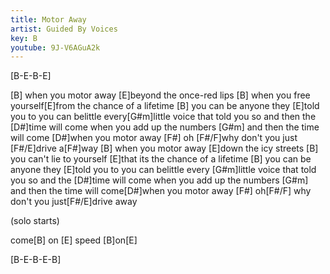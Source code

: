 ```yaml
---
title: Motor Away
artist: Guided By Voices
key: B
youtube: 9J-V6AGuA2k
---
```

 [B-E-B-E]

 [B]  when you motor away [E]beyond the once-red lips
 [B]  when you free yourself[E]from the chance of a lifetime
 [B]  you can be anyone they [E]told you to
   you can belittle every[G#m]little voice that told you so
   and then the [D#]time will come when you add up the numbers
 [G#m]  and then the time will come [D#]when you motor away
 [F#]  oh [F#/F]why don't you just [F#/E]drive a[F#]way
 [B]  when you motor away [E]down the icy streets
 [B]  you can't lie to yourself [E]that its the chance of a lifetime
 [B]  you can be anyone they [E]told you to
   you can belittle every [G#m]little voice that told you so
   and the [D#]time will come when you add up the numbers
 [G#m]  and then the time will come[D#]when you motor away
 [F#]  oh[F#/F] why don't you just[F#/E]drive away

 (solo starts)

   come[B] on   [E]        speed [B]on[E]

[B-E-B-E-B]
